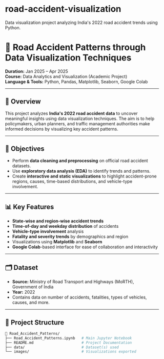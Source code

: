 # road-accident-visualization
Data visualization project analyzing India's 2022 road accident trends using Python.

# 🚧 Road Accident Patterns through Data Visualization Techniques

**Duration:** Jan 2025 – Apr 2025  
**Course:** Data Analytics and Visualization (Academic Project)  
**Language & Tools:** Python, Pandas, Matplotlib, Seaborn, Google Colab

---

## 📌 Overview

This project analyzes **India's 2022 road accident data** to uncover meaningful insights using data visualization techniques. The aim is to help policymakers, urban planners, and traffic management authorities make informed decisions by visualizing key accident patterns.

---

## 🧠 Objectives

- Perform **data cleaning and preprocessing** on official road accident datasets.
- Use **exploratory data analysis (EDA)** to identify trends and patterns.
- Create **interactive and static visualizations** to highlight accident-prone regions, causes, time-based distributions, and vehicle-type involvement.

---

## 📊 Key Features

- **State-wise and region-wise accident trends**
- **Time-of-day and weekday distribution** of accidents
- **Vehicle-type involvement** analysis
- **Fatality and severity trends** by demographics and region
- Visualizations using **Matplotlib** and **Seaborn**
- **Google Colab**-based interface for ease of collaboration and interactivity

---

## 🗂️ Dataset

- **Source:** Ministry of Road Transport and Highways (MoRTH), Government of India  
- **Year:** 2022  
- Contains data on number of accidents, fatalities, types of vehicles, causes, and more.

---

## 📁 Project Structure

```bash
📂 Road_Accident_Patterns/
├── Road_Accident_Patterns.ipynb   # Main Jupyter Notebook
├── README.md                      # Project Documentation
├── data/                          # Dataset(s) used
└── images/                        # Visualizations exported
